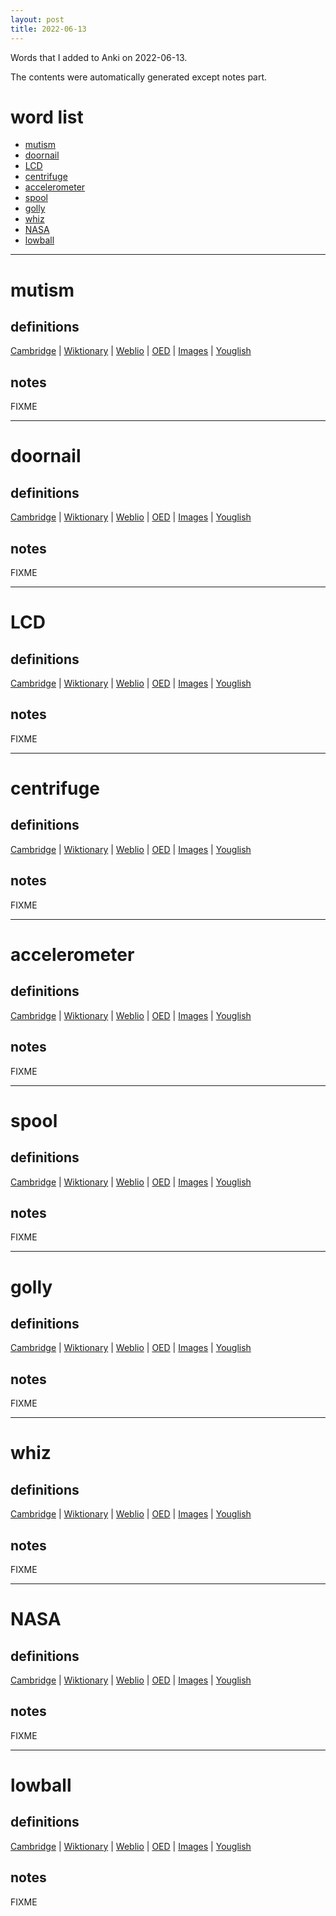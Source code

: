 ```yaml
---
layout: post
title: 2022-06-13
---
```


Words that I added to Anki on 2022-06-13.

The contents were automatically generated except notes part.
# word list
- [mutism](#mutism)
- [doornail](#doornail)
- [LCD](#lcd)
- [centrifuge](#centrifuge)
- [accelerometer](#accelerometer)
- [spool](#spool)
- [golly](#golly)
- [whiz](#whiz)
- [NASA](#nasa)
- [lowball](#lowball)

---

# mutism
## definitions
[Cambridge](https://dictionary.cambridge.org/us/dictionary/english/mutism)
|
[Wiktionary](https://en.wiktionary.org/wiki/mutism#English)
|
[Weblio](https://ejje.weblio.jp/content_find?query=mutism&searchType=exact)
|
[OED](https://www.oed.com/search?q=mutism)
|
[Images](https://www.google.com/search?tbm=isch&q=mutism)
|
[Youglish](https://youglish.com/pronounce/mutism/english/us)

## notes
FIXME

---

# doornail
## definitions
[Cambridge](https://dictionary.cambridge.org/us/dictionary/english/doornail)
|
[Wiktionary](https://en.wiktionary.org/wiki/doornail#English)
|
[Weblio](https://ejje.weblio.jp/content_find?query=doornail&searchType=exact)
|
[OED](https://www.oed.com/search?q=doornail)
|
[Images](https://www.google.com/search?tbm=isch&q=doornail)
|
[Youglish](https://youglish.com/pronounce/doornail/english/us)

## notes
FIXME

---

# LCD
## definitions
[Cambridge](https://dictionary.cambridge.org/us/dictionary/english/LCD)
|
[Wiktionary](https://en.wiktionary.org/wiki/LCD#English)
|
[Weblio](https://ejje.weblio.jp/content_find?query=LCD&searchType=exact)
|
[OED](https://www.oed.com/search?q=LCD)
|
[Images](https://www.google.com/search?tbm=isch&q=LCD)
|
[Youglish](https://youglish.com/pronounce/LCD/english/us)

## notes
FIXME

---

# centrifuge
## definitions
[Cambridge](https://dictionary.cambridge.org/us/dictionary/english/centrifuge)
|
[Wiktionary](https://en.wiktionary.org/wiki/centrifuge#English)
|
[Weblio](https://ejje.weblio.jp/content_find?query=centrifuge&searchType=exact)
|
[OED](https://www.oed.com/search?q=centrifuge)
|
[Images](https://www.google.com/search?tbm=isch&q=centrifuge)
|
[Youglish](https://youglish.com/pronounce/centrifuge/english/us)

## notes
FIXME

---

# accelerometer
## definitions
[Cambridge](https://dictionary.cambridge.org/us/dictionary/english/accelerometer)
|
[Wiktionary](https://en.wiktionary.org/wiki/accelerometer#English)
|
[Weblio](https://ejje.weblio.jp/content_find?query=accelerometer&searchType=exact)
|
[OED](https://www.oed.com/search?q=accelerometer)
|
[Images](https://www.google.com/search?tbm=isch&q=accelerometer)
|
[Youglish](https://youglish.com/pronounce/accelerometer/english/us)

## notes
FIXME

---

# spool
## definitions
[Cambridge](https://dictionary.cambridge.org/us/dictionary/english/spool)
|
[Wiktionary](https://en.wiktionary.org/wiki/spool#English)
|
[Weblio](https://ejje.weblio.jp/content_find?query=spool&searchType=exact)
|
[OED](https://www.oed.com/search?q=spool)
|
[Images](https://www.google.com/search?tbm=isch&q=spool)
|
[Youglish](https://youglish.com/pronounce/spool/english/us)

## notes
FIXME

---

# golly
## definitions
[Cambridge](https://dictionary.cambridge.org/us/dictionary/english/golly)
|
[Wiktionary](https://en.wiktionary.org/wiki/golly#English)
|
[Weblio](https://ejje.weblio.jp/content_find?query=golly&searchType=exact)
|
[OED](https://www.oed.com/search?q=golly)
|
[Images](https://www.google.com/search?tbm=isch&q=golly)
|
[Youglish](https://youglish.com/pronounce/golly/english/us)

## notes
FIXME

---

# whiz
## definitions
[Cambridge](https://dictionary.cambridge.org/us/dictionary/english/whiz)
|
[Wiktionary](https://en.wiktionary.org/wiki/whiz#English)
|
[Weblio](https://ejje.weblio.jp/content_find?query=whiz&searchType=exact)
|
[OED](https://www.oed.com/search?q=whiz)
|
[Images](https://www.google.com/search?tbm=isch&q=whiz)
|
[Youglish](https://youglish.com/pronounce/whiz/english/us)

## notes
FIXME

---

# NASA
## definitions
[Cambridge](https://dictionary.cambridge.org/us/dictionary/english/NASA)
|
[Wiktionary](https://en.wiktionary.org/wiki/NASA#English)
|
[Weblio](https://ejje.weblio.jp/content_find?query=NASA&searchType=exact)
|
[OED](https://www.oed.com/search?q=NASA)
|
[Images](https://www.google.com/search?tbm=isch&q=NASA)
|
[Youglish](https://youglish.com/pronounce/NASA/english/us)

## notes
FIXME

---

# lowball
## definitions
[Cambridge](https://dictionary.cambridge.org/us/dictionary/english/lowball)
|
[Wiktionary](https://en.wiktionary.org/wiki/lowball#English)
|
[Weblio](https://ejje.weblio.jp/content_find?query=lowball&searchType=exact)
|
[OED](https://www.oed.com/search?q=lowball)
|
[Images](https://www.google.com/search?tbm=isch&q=lowball)
|
[Youglish](https://youglish.com/pronounce/lowball/english/us)

## notes
FIXME

